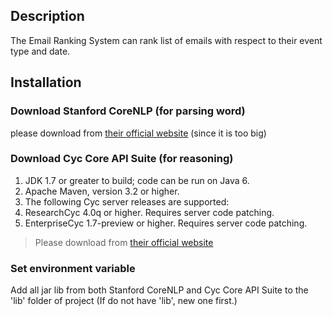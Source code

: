 ## Description 
The Email Ranking System can rank list of emails with respect to their event type and date. 

## Installation

### Download Stanford CoreNLP (for parsing word)

please download from [their official website](http://stanfordnlp.github.io/CoreNLP/api.html) (since it is too big)

### Download Cyc Core API Suite (for reasoning)
  1. JDK 1.7 or greater to build; code can be run on Java 6.
  2. Apache Maven, version 3.2 or higher. 
  3. The following Cyc server releases are supported:
   1. ResearchCyc 4.0q or higher. Requires server code patching.
   2. EnterpriseCyc 1.7-preview or higher. Requires server code patching.

> Please download from [their official website ](http://opencyc.org/)

### Set environment variable

Add all jar lib from both Stanford CoreNLP and Cyc Core API Suite to the 'lib' folder of project (If do not have 'lib', new one first.)
